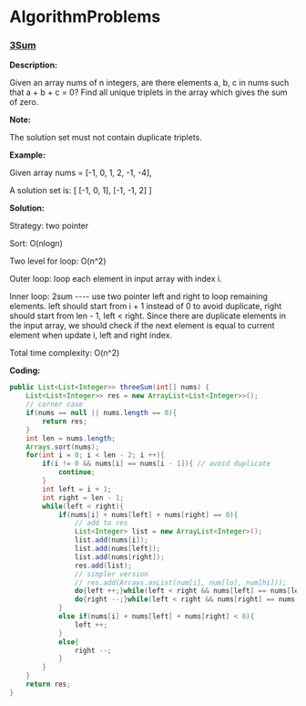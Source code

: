 # AlgorithmProblems


### [3Sum](https://leetcode.com/problems/3sum/description)

__Description:__

Given an array nums of n integers, are there elements a, b, c in nums such that a + b + c = 0? Find all unique triplets in the array which gives the sum of zero.

__Note:__

The solution set must not contain duplicate triplets.

__Example:__

Given array nums = [-1, 0, 1, 2, -1, -4],

A solution set is:
[
  [-1, 0, 1],
  [-1, -1, 2]
]

__Solution:__

Strategy: two pointer

Sort: O(nlogn)

Two level for loop: O(n^2)

Outer loop: loop each element in input array with index i.

Inner loop: 2sum ---- use two pointer left and right to loop remaining elements. left should start from i + 1 instead of 0 to avoid duplicate, right should start from len - 1, left < right. Since there are duplicate elements in the input array, we should check if the next element is equal to current element when update i, left and right index.

Total time complexity: O(n^2)

__Coding:__

```Java
public List<List<Integer>> threeSum(int[] nums) {
    List<List<Integer>> res = new ArrayList<List<Integer>>();
    // corner case
    if(nums == null || nums.length == 0){
        return res;
    }
    int len = nums.length;
    Arrays.sort(nums);
    for(int i = 0; i < len - 2; i ++){
        if(i != 0 && nums[i] == nums[i - 1]){ // avoid duplicate
            continue;
        }
        int left = i + 1;
        int right = len - 1;
        while(left < right){
            if(nums[i] + nums[left] + nums[right] == 0){
                // add to res
                List<Integer> list = new ArrayList<Integer>();
                list.add(nums[i]);
                list.add(nums[left]);
                list.add(nums[right]);
                res.add(list);
                // simpler version
                // res.add(Arrays.asList(num[i], num[lo], num[hi]));
                do{left ++;}while(left < right && nums[left] == nums[left - 1]); // avoid duplicate
                do{right --;}while(left < right && nums[right] == nums[right + 1]); // avoid duplicate
            }
            else if(nums[i] + nums[left] + nums[right] < 0){
                left ++;
            }
            else{
                right --;
            }
        }
    }
    return res;
}
```


